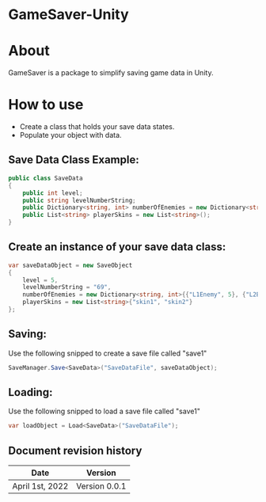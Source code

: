 # GameSaver-Unity

# About

GameSaver is a package to simplify saving game data in Unity.

# How to use
* Create a class that holds your save data states.
* Populate your object with data.

## Save Data Class Example:
```c#
public class SaveData
{
    public int level;
    public string levelNumberString;
    public Dictionary<string, int> numberOfEnemies = new Dictionary<string, int>();
    public List<string> playerSkins = new List<string>();
}
```

## Create an instance of your save data class:
```c#
var saveDataObject = new SaveObject
{
    level = 5,
    levelNumberString = "69",
    numberOfEnemies = new Dictionary<string, int>{{"L1Enemy", 5}, {"L2Enemy", 2}},
    playerSkins = new List<string>{"skin1", "skin2"}
};
```
## Saving:
Use the following snipped to create a save file called "save1"
```c#
SaveManager.Save<SaveData>("SaveDataFile", saveDataObject);
```

## Loading:
Use the following snipped to load a save file called "save1"
```c#
var loadObject = Load<SaveData>("SaveDataFile");
```

## Document revision history

|Date|Version|
|---|---|
|April 1st, 2022|Version 0.0.1|
